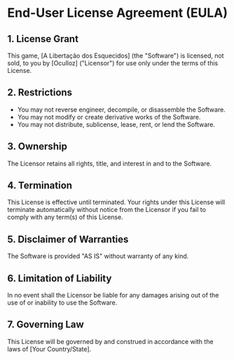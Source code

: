 # End-User License Agreement (EULA)

## 1. License Grant
This game, [A Libertação dos Esquecidos] (the "Software") is licensed, not sold, to you by [Oculloz] ("Licensor") for use only under the terms of this License.

## 2. Restrictions
- You may not reverse engineer, decompile, or disassemble the Software.
- You may not modify or create derivative works of the Software.
- You may not distribute, sublicense, lease, rent, or lend the Software.

## 3. Ownership
The Licensor retains all rights, title, and interest in and to the Software.

## 4. Termination
This License is effective until terminated. Your rights under this License will terminate automatically without notice from the Licensor if you fail to comply with any term(s) of this License.

## 5. Disclaimer of Warranties
The Software is provided "AS IS" without warranty of any kind.

## 6. Limitation of Liability
In no event shall the Licensor be liable for any damages arising out of the use of or inability to use the Software.

## 7. Governing Law
This License will be governed by and construed in accordance with the laws of [Your Country/State].

